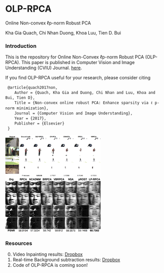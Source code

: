 # OLP-RPCA
Online Non-convex ℓp-norm Robust PCA

Kha Gia Quach, Chi Nhan Duong, Khoa Luu, Tien D. Bui

### Introduction

This is the repository for Online Non-Convex ℓp-norm Robust PCA (OLP-RPCA). This paper is published in Computer Vision and Image Understanding (CVIU) Journal. [here](http://www.sciencedirect.com/science/article/pii/S1077314217300450).
 
 If you find OLP-RPCA useful for your research, please consider citing
 
     @article{quach2017non,
        Author = {Quach, Kha Gia and Duong, Chi Nhan and Luu, Khoa and Bui, Tien D},
        Title = {Non-convex online robust PCA: Enhance sparsity via ℓ p-norm minimization},
        Journal = {Computer Vision and Image Understanding},
        Year = {2017},
        Publisher = {Elsevier}
     }

<img src='data/result_imgs/bkg_subtraction.png' width='300'>
<img src='data/result_imgs/face_modeling.png' width='300'>

### Resources

0. Video Inpainting results: [Dropbox](https://www.dropbox.com/s/w3ti8i7eg7it35n/Video_inpainting_demo.mp4?dl=0)
0. Real-time Background subtraction results: [Dropbox](https://www.dropbox.com/sh/rqneam8659js80k/AAByj0oBtX4V4D-4h_WBviXXa?dl=0)
0. Code of OLP-RPCA is coming soon!
